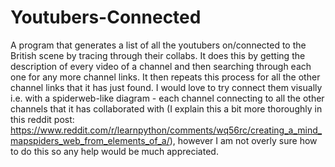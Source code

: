# Youtubers-Connected
A program that generates a list of all the youtubers on/connected to the British scene by tracing through their collabs.
It does this by getting the description of every video of a channel and then searching through each one for any more channel links. It then repeats this process for all the other channel links that it has just found.
I would love to try connect them visually i.e. with a spiderweb-like diagram - each channel connecting to all the other channels that it has collaborated with (I explain this a bit more thoroughly in this reddit post: https://www.reddit.com/r/learnpython/comments/wq56rc/creating_a_mind_mapspiders_web_from_elements_of_a/), however I am not overly sure how to do this so any help would be much appreciated.

